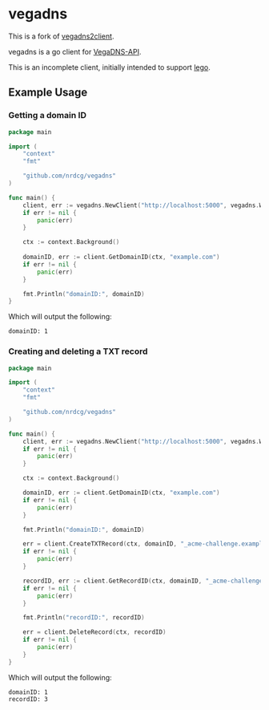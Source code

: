 # vegadns

This is a fork of [vegadns2client](https://github.com/opendns/vegadns2client).

vegadns is a go client for [VegaDNS-API](https://github.com/shupp/VegaDNS-API).

This is an incomplete client, initially intended to support [lego](https://github.com/xenolf/lego).

## Example Usage

### Getting a domain ID

```go
package main

import (
	"context"
	"fmt"

	"github.com/nrdcg/vegadns"
)

func main() {
	client, err := vegadns.NewClient("http://localhost:5000", vegadns.WithOAuth("mykey", "mysecret"))
	if err != nil {
		panic(err)
	}

	ctx := context.Background()
	
	domainID, err := client.GetDomainID(ctx, "example.com")
	if err != nil {
		panic(err)
	}

	fmt.Println("domainID:", domainID)
}
```

Which will output the following:

```
domainID: 1
```

### Creating and deleting a TXT record

```go
package main

import (
	"context"
	"fmt"

	"github.com/nrdcg/vegadns"
)

func main() {
	client, err := vegadns.NewClient("http://localhost:5000", vegadns.WithOAuth("mykey", "mysecret"))
	if err != nil {
		panic(err)
	}

	ctx := context.Background()

	domainID, err := client.GetDomainID(ctx, "example.com")
	if err != nil {
		panic(err)
	}

	fmt.Println("domainID:", domainID)

	err = client.CreateTXTRecord(ctx, domainID, "_acme-challenge.example.com", "test challenge", 25)
	if err != nil {
		panic(err)
	}

	recordID, err := client.GetRecordID(ctx, domainID, "_acme-challenge.example.com", "TXT")
	if err != nil {
		panic(err)
	}

	fmt.Println("recordID:", recordID)

	err = client.DeleteRecord(ctx, recordID)
	if err != nil {
		panic(err)
	}
}
```

Which will output the following:

```
domainID: 1
recordID: 3
```
